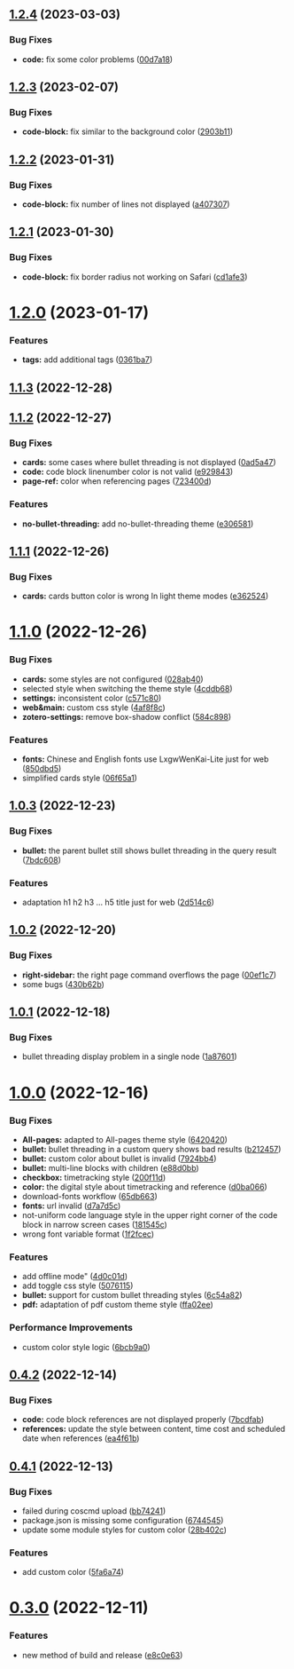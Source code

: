 ## [1.2.4](https://github.com/UNICKCHENG/logseq-developer-theme/compare/v1.2.3...v1.2.4) (2023-03-03)


### Bug Fixes

* **code:** fix some color problems ([00d7a18](https://github.com/UNICKCHENG/logseq-developer-theme/commit/00d7a180e6ea5bb7daca0dbbbc6fa8e63cf9496b))



## [1.2.3](https://github.com/UNICKCHENG/logseq-developer-theme/compare/v1.2.2...v1.2.3) (2023-02-07)


### Bug Fixes

* **code-block:** fix similar to the background color ([2903b11](https://github.com/UNICKCHENG/logseq-developer-theme/commit/2903b1119b972eb651670490795989457d5aff1d))



## [1.2.2](https://github.com/UNICKCHENG/logseq-developer-theme/compare/v1.2.1...v1.2.2) (2023-01-31)


### Bug Fixes

* **code-block:** fix number of lines not displayed ([a407307](https://github.com/UNICKCHENG/logseq-developer-theme/commit/a407307da931c43fb621cbc6c70f4b25133d8664))



## [1.2.1](https://github.com/UNICKCHENG/logseq-developer-theme/compare/v1.2.0...v1.2.1) (2023-01-30)


### Bug Fixes

* **code-block:** fix border radius not working on Safari ([cd1afe3](https://github.com/UNICKCHENG/logseq-developer-theme/commit/cd1afe333734de15bdc863b6a5ed6564dffc6ea3))



# [1.2.0](https://github.com/UNICKCHENG/logseq-developer-theme/compare/v1.1.3...v1.2.0) (2023-01-17)


### Features

* **tags:** add additional tags ([0361ba7](https://github.com/UNICKCHENG/logseq-developer-theme/commit/0361ba7cca058b8c2dd1a76a2a13ec899022a1ac))



## [1.1.3](https://github.com/UNICKCHENG/logseq-developer-theme/compare/v1.1.2...v1.1.3) (2022-12-28)



## [1.1.2](https://github.com/UNICKCHENG/logseq-developer-theme/compare/v1.1.1...v1.1.2) (2022-12-27)


### Bug Fixes

* **cards:** some cases where bullet threading is not displayed ([0ad5a47](https://github.com/UNICKCHENG/logseq-developer-theme/commit/0ad5a47c3ba48af108b416dc45f801a7feac9d5c))
* **code:** code block linenumber color is not valid ([e929843](https://github.com/UNICKCHENG/logseq-developer-theme/commit/e92984311952079cbf621ce96805f90a3863f894))
* **page-ref:** color when referencing pages ([723400d](https://github.com/UNICKCHENG/logseq-developer-theme/commit/723400d784dabbddbd431f0c90be553db0d87b60))


### Features

* **no-bullet-threading:** add no-bullet-threading theme ([e306581](https://github.com/UNICKCHENG/logseq-developer-theme/commit/e3065817b965c12753641c6f2ec87e6c4c47d8c1))



## [1.1.1](https://github.com/UNICKCHENG/logseq-developer-theme/compare/v1.1.0...v1.1.1) (2022-12-26)


### Bug Fixes

* **cards:** cards button color is wrong In light theme modes ([e362524](https://github.com/UNICKCHENG/logseq-developer-theme/commit/e3625243a015dc35c4bab1fb29c939fe27e66713))



# [1.1.0](https://github.com/UNICKCHENG/logseq-developer-theme/compare/v1.0.3...v1.1.0) (2022-12-26)


### Bug Fixes

* **cards:** some styles are not configured ([028ab40](https://github.com/UNICKCHENG/logseq-developer-theme/commit/028ab4050fc7db8218088e40aaca567ea268ad5c))
* selected style when switching the theme style ([4cddb68](https://github.com/UNICKCHENG/logseq-developer-theme/commit/4cddb685df9b7314ae106c6b558210b6408b0cf2))
* **settings:** inconsistent color ([c571c80](https://github.com/UNICKCHENG/logseq-developer-theme/commit/c571c80c2fa1640e450a65992aa172c0ce3faea6))
* **web&main:** custom css style ([4af8f8c](https://github.com/UNICKCHENG/logseq-developer-theme/commit/4af8f8cf67776c0e14a545cf07dbdafa46be78c7))
* **zotero-settings:** remove box-shadow conflict ([584c898](https://github.com/UNICKCHENG/logseq-developer-theme/commit/584c898e6800e37a00e37120fe73ccac680af517))


### Features

* **fonts:** Chinese and English fonts use LxgwWenKai-Lite just for web ([850dbd5](https://github.com/UNICKCHENG/logseq-developer-theme/commit/850dbd548b47811d8eec52075106974c1e269c4c))
* simplified cards style ([06f65a1](https://github.com/UNICKCHENG/logseq-developer-theme/commit/06f65a16a74cb6881a52ec2d8c726a8c010ea0b8))



## [1.0.3](https://github.com/UNICKCHENG/logseq-developer-theme/compare/v1.0.2...v1.0.3) (2022-12-23)


### Bug Fixes

* **bullet:** the parent bullet still shows bullet threading in the query result ([7bdc608](https://github.com/UNICKCHENG/logseq-developer-theme/commit/7bdc60875ccf867bc9d1c18351d3f11573b06fcb))


### Features

* adaptation h1 h2 h3 ... h5 title just for web ([2d514c6](https://github.com/UNICKCHENG/logseq-developer-theme/commit/2d514c61088a434a7af75d3f90f50ffcec5dc413))



## [1.0.2](https://github.com/UNICKCHENG/logseq-developer-theme/compare/v1.0.1...v1.0.2) (2022-12-20)


### Bug Fixes

* **right-sidebar:** the right page command overflows the page ([00ef1c7](https://github.com/UNICKCHENG/logseq-developer-theme/commit/00ef1c77445f7666cdf2936e60b9b8225b886e33))
* some bugs ([430b62b](https://github.com/UNICKCHENG/logseq-developer-theme/commit/430b62bb3f427488b46ca10308e43c64668fe9f5))



## [1.0.1](https://github.com/UNICKCHENG/logseq-developer-theme/compare/v1.0.0...v1.0.1) (2022-12-18)


### Bug Fixes

* bullet threading display problem in a single node ([1a87601](https://github.com/UNICKCHENG/logseq-developer-theme/commit/1a876013cf43d4a0b4d7b7634beb5eeec6614a0f))



# [1.0.0](https://github.com/UNICKCHENG/logseq-developer-theme/compare/v0.4.2...v1.0.0) (2022-12-16)


### Bug Fixes

* **All-pages:** adapted to All-pages theme style ([6420420](https://github.com/UNICKCHENG/logseq-developer-theme/commit/6420420f0ff8ec8b0cb888298181c619d8b05476))
* **bullet:** bullet threading in a custom query shows bad results ([b212457](https://github.com/UNICKCHENG/logseq-developer-theme/commit/b212457c78fcf07224e2280af4d940638326e923))
* **bullet:** custom color about bullet is invalid ([7924bb4](https://github.com/UNICKCHENG/logseq-developer-theme/commit/7924bb45c9692b633fc49e5d0f722b4b9d4a9e78))
* **bullet:** multi-line blocks with children ([e88d0bb](https://github.com/UNICKCHENG/logseq-developer-theme/commit/e88d0bbdb990b03de9c01f9fd5cdea2ec9d7b3c2))
* **checkbox:** timetracking style ([200f11d](https://github.com/UNICKCHENG/logseq-developer-theme/commit/200f11d4e854926748be619af74b62ec8e824791))
* **color:** the digital style about timetracking and reference ([d0ba066](https://github.com/UNICKCHENG/logseq-developer-theme/commit/d0ba06623094c51a64865635655673cf2ac34daa))
* download-fonts workflow ([65db663](https://github.com/UNICKCHENG/logseq-developer-theme/commit/65db6632ff3ec123bca8391e1fe0ab72f8525641))
* **fonts:** url invalid ([d7a7d5c](https://github.com/UNICKCHENG/logseq-developer-theme/commit/d7a7d5cf1414dede45dc233c2acfaf86cad0f512))
* not-uniform code language style in the upper right corner of the code block in narrow screen cases ([181545c](https://github.com/UNICKCHENG/logseq-developer-theme/commit/181545c1e0281de64865e74855dd9b9758e05278))
* wrong font variable format ([1f2fcec](https://github.com/UNICKCHENG/logseq-developer-theme/commit/1f2fcec30f80abf1f990b2c4a969066f5c54f7bb))


### Features

* add offline mode" ([4d0c01d](https://github.com/UNICKCHENG/logseq-developer-theme/commit/4d0c01dcb1509d299495824e155c08452ff2409a))
* add toggle css style ([5076115](https://github.com/UNICKCHENG/logseq-developer-theme/commit/50761152676497111c6b232436eeca2a14971cb9))
* **bullet:** support for custom bullet threading styles ([6c54a82](https://github.com/UNICKCHENG/logseq-developer-theme/commit/6c54a82382fa9e6bc1d1fb4cbe80b39e6652e6fe))
* **pdf:** adaptation of pdf custom theme style ([ffa02ee](https://github.com/UNICKCHENG/logseq-developer-theme/commit/ffa02ee192ad3c281b77e4f7d37dee20794bc7fe))


### Performance Improvements

* custom color style logic ([6bcb9a0](https://github.com/UNICKCHENG/logseq-developer-theme/commit/6bcb9a009c4a563fd00c94bef72a7267275e0d2a))



## [0.4.2](https://github.com/UNICKCHENG/logseq-developer-theme/compare/v0.4.1...v0.4.2) (2022-12-14)


### Bug Fixes

* **code:** code block references are not displayed properly ([7bcdfab](https://github.com/UNICKCHENG/logseq-developer-theme/commit/7bcdfabff686becc56e02388cdedfbc30cbcffd4))
* **references:** update the style between content, time cost and scheduled date when references ([ea4f61b](https://github.com/UNICKCHENG/logseq-developer-theme/commit/ea4f61bef6f69d79b6a058394292aaf720e68d75))



## [0.4.1](https://github.com/UNICKCHENG/logseq-developer-theme/compare/v0.4.0...v0.4.1) (2022-12-13)


### Bug Fixes

* failed during coscmd upload ([bb74241](https://github.com/UNICKCHENG/logseq-developer-theme/commit/bb742414eee2fc30bc5882c4657f2795411b48fb))
* package.json is missing some configuration ([6744545](https://github.com/UNICKCHENG/logseq-developer-theme/commit/674454598d6ecc3f6c8869b53003eca2114fb71d))
* update some module styles for custom color ([28b402c](https://github.com/UNICKCHENG/logseq-developer-theme/commit/28b402c7bdd8498be6e79cd6e4e7b762db62f75a))


### Features

* add custom color ([5fa6a74](https://github.com/UNICKCHENG/logseq-developer-theme/commit/5fa6a742bc66471322e6a9f12bd0b2c35c6752e0))



# [0.3.0](https://github.com/UNICKCHENG/logseq-developer-theme/compare/e8c0e63965cc8dd218e03f515c41861e0a1b9716...v0.3.0) (2022-12-11)


### Features

* new method of build and release ([e8c0e63](https://github.com/UNICKCHENG/logseq-developer-theme/commit/e8c0e63965cc8dd218e03f515c41861e0a1b9716))



